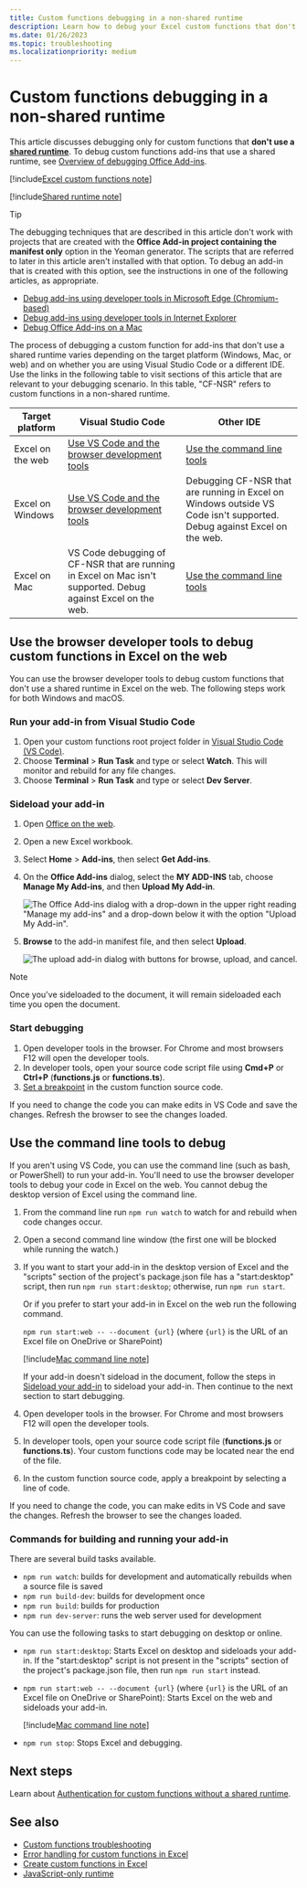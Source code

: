 ```yaml
---
title: Custom functions debugging in a non-shared runtime
description: Learn how to debug your Excel custom functions that don't use a shared runtime.
ms.date: 01/26/2023
ms.topic: troubleshooting
ms.localizationpriority: medium
---
```


# Custom functions debugging in a non-shared runtime

This article discusses debugging only for custom functions that **don't use a [shared runtime](../testing/runtimes.md#shared-runtime)**. To debug custom functions add-ins that use a shared runtime, see [Overview of debugging Office Add-ins](../testing/debug-add-ins-overview.md).

[!include[Excel custom functions note](../includes/excel-custom-functions-note.md)]

[!include[Shared runtime note](../includes/shared-runtime-note.md)]

> [!TIP]
> The debugging techniques that are described in this article don't work with projects that are created with the **Office Add-in project containing the manifest only** option in the Yeoman generator. The scripts that are referred to later in this article aren't installed with that option. To debug an add-in that is created with this option, see the instructions in one of the following articles, as appropriate.
>
> - [Debug add-ins using developer tools in Microsoft Edge (Chromium-based)](../testing/debug-add-ins-using-devtools-edge-chromium.md)
> - [Debug add-ins using developer tools in Internet Explorer](../testing/debug-add-ins-using-f12-tools-ie.md)
> - [Debug Office Add-ins on a Mac](../testing/debug-office-add-ins-on-ipad-and-mac.md)

The process of debugging a custom function for add-ins that don't use a shared runtime varies depending on the target platform (Windows, Mac, or web) and on whether you are using Visual Studio Code or a different IDE. Use the links in the following table to visit sections of this article that are relevant to your debugging scenario. In this table, "CF-NSR" refers to custom functions in a non-shared runtime.

| Target platform | Visual Studio Code | Other IDE |
|--------------|-------------|-------------|
| Excel on the web | [Use VS Code and the browser development tools](#use-the-browser-developer-tools-to-debug-custom-functions-in-excel-on-the-web) | [Use the command line tools](#use-the-command-line-tools-to-debug)|
| Excel on Windows | [Use VS Code and the browser development tools](#use-the-browser-developer-tools-to-debug-custom-functions-in-excel-on-the-web) | Debugging CF-NSR that are running in Excel on Windows outside VS Code isn't supported. Debug against Excel on the web. |
| Excel on Mac |  VS Code debugging of CF-NSR that are running in Excel on Mac isn't supported. Debug against Excel on the web. | [Use the command line tools](#use-the-command-line-tools-to-debug)|

## Use the browser developer tools to debug custom functions in Excel on the web

You can use the browser developer tools to debug custom functions that don't use a shared runtime in Excel on the web. The following steps work for both Windows and macOS.

### Run your add-in from Visual Studio Code

1. Open your custom functions root project folder in [Visual Studio Code (VS Code)](https://code.visualstudio.com/).
1. Choose **Terminal** > **Run Task** and type or select **Watch**. This will monitor and rebuild for any file changes.
1. Choose **Terminal** > **Run Task** and type or select **Dev Server**.

### Sideload your add-in

1. Open [Office on the web](https://office.live.com/).
1. Open a new Excel workbook.
1. Select **Home** > **Add-ins**, then select **Get Add-ins**.
1. On the **Office Add-ins** dialog, select the **MY ADD-INS** tab, choose **Manage My Add-ins**, and then **Upload My Add-in**.
  
    ![The Office Add-ins dialog with a drop-down in the upper right reading "Manage my add-ins" and a drop-down below it with the option "Upload My Add-in".](../images/office-add-ins-my-account.png)

1. **Browse** to the add-in manifest file, and then select **Upload**.
  
    ![The upload add-in dialog with buttons for browse, upload, and cancel.](../images/upload-add-in.png)

> [!NOTE]
> Once you've sideloaded to the document, it will remain sideloaded each time you open the document.

### Start debugging

1. Open developer tools in the browser. For Chrome and most browsers F12 will open the developer tools.
1. In developer tools, open your source code script file using **Cmd+P** or **Ctrl+P** (**functions.js** or **functions.ts**).
1. [Set a breakpoint](https://code.visualstudio.com/Docs/editor/debugging#_breakpoints) in the custom function source code. 

If you need to change the code you can make edits in VS Code and save the changes. Refresh the browser to see the changes loaded.

## Use the command line tools to debug

If you aren't using VS Code, you can use the command line (such as bash, or PowerShell) to run your add-in. You'll need to use the browser developer tools to debug your code in Excel on the web. You cannot debug the desktop version of Excel using the command line.

1. From the command line run `npm run watch` to watch for and rebuild when code changes occur.
1. Open a second command line window (the first one will be blocked while running the watch.)

1. If you want to start your add-in in the desktop version of Excel and the "scripts" section of the project's package.json file has a "start:desktop" script, then run `npm run start:desktop`; otherwise, run `npm run start`.
  
    Or if you prefer to start your add-in in Excel on the web run the following command.
  
    `npm run start:web -- --document {url}` (where `{url}` is the URL of an Excel file on OneDrive or SharePoint)
  
    [!include[Mac command line note](../includes/mac-command-line.md)]
  
    If your add-in doesn't sideload in the document, follow the steps in [Sideload your add-in](#sideload-your-add-in) to sideload your add-in. Then continue to the next section to start debugging.
  
1. Open developer tools in the browser. For Chrome and most browsers F12 will open the developer tools.
1. In developer tools, open your source code script file (**functions.js** or **functions.ts**). Your custom functions code may be located near the end of the file.
1. In the custom function source code, apply a breakpoint by selecting a line of code.

If you need to change the code, you can make edits in VS Code and save the changes. Refresh the browser to see the changes loaded.

### Commands for building and running your add-in

There are several build tasks available.

- `npm run watch`: builds for development and automatically rebuilds when a source file is saved
- `npm run build-dev`: builds for development once
- `npm run build`: builds for production
- `npm run dev-server`: runs the web server used for development

You can use the following tasks to start debugging on desktop or online.

- `npm run start:desktop`: Starts Excel on desktop and sideloads your add-in. If the "start:desktop" script is not present in the "scripts" section of the project's package.json file, then run `npm run start` instead.
- `npm run start:web -- --document {url}` (where `{url}` is the URL of an Excel file on OneDrive or SharePoint): Starts Excel on the web and sideloads your add-in.

  [!include[Mac command line note](../includes/mac-command-line.md)]

- `npm run stop`: Stops Excel and debugging.

## Next steps

Learn about [Authentication for custom functions without a shared runtime](custom-functions-authentication.md).

## See also

- [Custom functions troubleshooting](custom-functions-troubleshooting.md)
- [Error handling for custom functions in Excel](custom-functions-errors.md)
- [Create custom functions in Excel](custom-functions-overview.md)
- [JavaScript-only runtime](../testing/runtimes.md#javascript-only-runtime)
